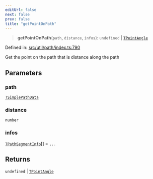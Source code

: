 ```yaml
---
editUrl: false
next: false
prev: false
title: "getPointOnPath"
---
```


> **getPointOnPath**(`path`, `distance`, `infos`): `undefined` \| [`TPointAngle`](/api/type-aliases/tpointangle/)

Defined in: [src/util/path/index.ts:790](https://github.com/fabricjs/fabric.js/blob/b4f67b1cfd353d0e2763b168e07bce6b67895452/src/util/path/index.ts#L790)

Get the point on the path that is distance along the path

## Parameters

### path

[`TSimplePathData`](/api/type-aliases/tsimplepathdata/)

### distance

`number`

### infos

[`TPathSegmentInfo`](/api/type-aliases/tpathsegmentinfo/)[] = `...`

## Returns

`undefined` \| [`TPointAngle`](/api/type-aliases/tpointangle/)
